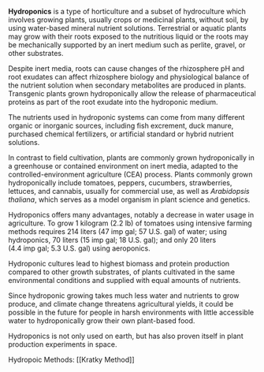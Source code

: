 **Hydroponics** is a type of horticulture and a subset of hydroculture which involves growing plants, usually crops or medicinal plants, without soil, by using water\-based mineral nutrient solutions. Terrestrial or aquatic plants may grow with their roots exposed to the nutritious liquid or the roots may be mechanically supported by an inert medium such as perlite, gravel, or other substrates.

Despite inert media, roots can cause changes of the rhizosphere pH and root exudates can affect rhizosphere biology and physiological balance of the nutrient solution when secondary metabolites are produced in plants. Transgenic plants grown hydroponically allow the release of pharmaceutical proteins as part of the root exudate into the hydroponic medium.

The nutrients used in hydroponic systems can come from many different organic or inorganic sources, including fish excrement, duck manure, purchased chemical fertilizers, or artificial standard or hybrid nutrient solutions.

In contrast to field cultivation, plants are commonly grown hydroponically in a greenhouse or contained environment on inert media, adapted to the controlled-environment agriculture (CEA) process. Plants commonly grown hydroponically include tomatoes, peppers, cucumbers, strawberries, lettuces, and cannabis, usually for commercial use, as well as _Arabidopsis thaliana_, which serves as a model organism in plant science and genetics.

Hydroponics offers many advantages, notably a decrease in water usage in agriculture. To grow 1 kilogram (2.2 lb) of tomatoes using intensive farming methods requires 214 liters (47 imp gal; 57 U.S. gal) of water; using hydroponics, 70 liters (15 imp gal; 18 U.S. gal); and only 20 liters (4.4 imp gal; 5.3 U.S. gal) using aeroponics.

Hydroponic cultures lead to highest biomass and protein production compared to other growth substrates, of plants cultivated in the same environmental conditions and supplied with equal amounts of nutrients.

Since hydroponic growing takes much less water and nutrients to grow produce, and climate change threatens agricultural yields, it could be possible in the future for people in harsh environments with little accessible water to hydroponically grow their own plant-based food.

Hydroponics is not only used on earth, but has also proven itself in plant production experiments in space.

Hydropoic Methods:
[[Kratky Method]]